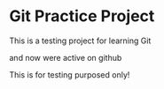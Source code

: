 # Git Practice Project

This is a testing project for learning Git

and now were active on github

This is for testing purposed only!
